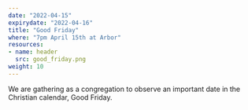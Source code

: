 ```yaml
---
date: "2022-04-15"
expirydate: "2022-04-16"
title: "Good Friday"
where: "7pm April 15th at Arbor"
resources:
- name: header
  src: good_friday.png
weight: 10
---
```

We are gathering as a congregation to observe an important date in the Christian calendar, Good Friday.



